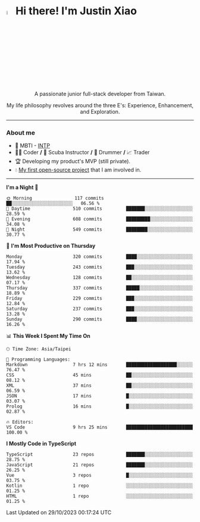 # <img src="https://media.giphy.com/media/hvRJCLFzcasrR4ia7z/giphy.gif" width="5%">Hi there! I'm Justin Xiao
<p align="center">A passionate junior full-stack developer from Taiwan.  </p>
<p align="center">My life philosophy revolves around the three E's: Experience, Enhancement, and Exploration.</p>

---
### About me
- 👀 MBTI - [INTP](https://www.16personalities.com/intp-personality)
- 👨‍💻 Coder **/** 🤿 Scuba Instructor **/** 🥁 Drummer **/** 📈 Trader
- 🏆 Developing my product's MVP (still private).
- 💧 [My first open-source project](https://github.com/Game-as-a-Service/Game-Lobby-Web) that I am involved in.

---
<!--START_SECTION:waka-->
**I'm a Night 🦉** 

```text
🌞 Morning                117 commits         ██░░░░░░░░░░░░░░░░░░░░░░░   06.56 % 
🌆 Daytime                510 commits         ███████░░░░░░░░░░░░░░░░░░   28.59 % 
🌃 Evening                608 commits         █████████░░░░░░░░░░░░░░░░   34.08 % 
🌙 Night                  549 commits         ████████░░░░░░░░░░░░░░░░░   30.77 % 
```
📅 **I'm Most Productive on Thursday** 

```text
Monday                   320 commits         ████░░░░░░░░░░░░░░░░░░░░░   17.94 % 
Tuesday                  243 commits         ███░░░░░░░░░░░░░░░░░░░░░░   13.62 % 
Wednesday                128 commits         ██░░░░░░░░░░░░░░░░░░░░░░░   07.17 % 
Thursday                 337 commits         █████░░░░░░░░░░░░░░░░░░░░   18.89 % 
Friday                   229 commits         ███░░░░░░░░░░░░░░░░░░░░░░   12.84 % 
Saturday                 237 commits         ███░░░░░░░░░░░░░░░░░░░░░░   13.28 % 
Sunday                   290 commits         ████░░░░░░░░░░░░░░░░░░░░░   16.26 % 
```


📊 **This Week I Spent My Time On** 

```text
🕑︎ Time Zone: Asia/Taipei

💬 Programming Languages: 
Markdown                 7 hrs 12 mins       ███████████████████░░░░░░   76.47 % 
CSS                      45 mins             ██░░░░░░░░░░░░░░░░░░░░░░░   08.12 % 
XML                      37 mins             ██░░░░░░░░░░░░░░░░░░░░░░░   06.59 % 
JSON                     17 mins             █░░░░░░░░░░░░░░░░░░░░░░░░   03.07 % 
Prolog                   16 mins             █░░░░░░░░░░░░░░░░░░░░░░░░   02.87 % 

🔥 Editors: 
VS Code                  9 hrs 25 mins       █████████████████████████   100.00 % 
```

**I Mostly Code in TypeScript** 

```text
TypeScript               23 repos            ███████░░░░░░░░░░░░░░░░░░   28.75 % 
JavaScript               21 repos            ███████░░░░░░░░░░░░░░░░░░   26.25 % 
Vue                      3 repos             █░░░░░░░░░░░░░░░░░░░░░░░░   03.75 % 
Kotlin                   1 repo              ░░░░░░░░░░░░░░░░░░░░░░░░░   01.25 % 
HTML                     1 repo              ░░░░░░░░░░░░░░░░░░░░░░░░░   01.25 % 
```




 Last Updated on 29/10/2023 00:17:24 UTC
<!--END_SECTION:waka-->
